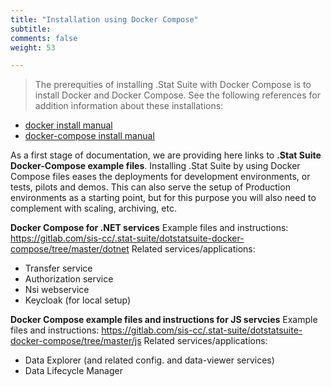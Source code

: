 ```yaml
---
title: "Installation using Docker Compose"
subtitle: 
comments: false
weight: 53

---
```


> The prerequities of installing .Stat Suite with Docker Compose is to install Docker and Docker Compose.
See the following references for addition information about these installations:
* [docker install manual](https://docs.docker.com/install/linux/docker-ce/ubuntu/)
* [docker-compose install manual](https://docs.docker.com/compose/install/)

As a first stage of documentation, we are providing here links to **.Stat Suite Docker-Compose example files**.
Installing .Stat Suite by using Docker Compose files eases the deployments for development environments, or tests, pilots and demos. This can also serve the setup of Production environments as a starting point, but for this purpose you will also need to complement with scaling, archiving, etc.

**Docker Compose for .NET services**
Example files and instructions: https://gitlab.com/sis-cc/.stat-suite/dotstatsuite-docker-compose/tree/master/dotnet
Related services/applications:
* Transfer service
* Authorization service
* Nsi webservice
* Keycloak (for local setup)


**Docker Compose example files and instructions for JS servcies**
Example files and instructions: https://gitlab.com/sis-cc/.stat-suite/dotstatsuite-docker-compose/tree/master/js
Related services/applications:
* Data Explorer (and related config. and data-viewer services)
* Data Lifecycle Manager
